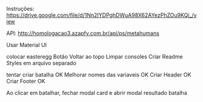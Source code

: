 Instruções: https://drive.google.com/file/d/1Nn2IYDPghDWuA98X62AYezPhZOu9KQj_/view

API: http://homologacao3.azapfy.com.br/api/ps/metahumans

Usar Material UI

colocar easteregg
Botão Voltar ao topo
Limpar consoles
Criar Readme
Styles em arquivo separado

tentar criar batalha OK
Melhorar nomes das variaveis OK
Criar Header OK
Criar Footer OK

Ao clicar em batalhar, fechar modal card e abrir modal resultado batalha